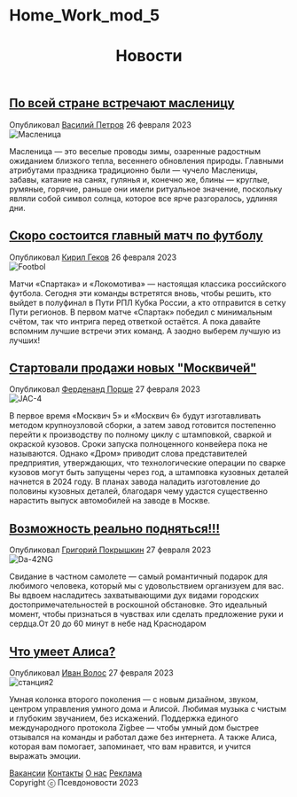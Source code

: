 # Home_Work_mod_5


<!DOCTYPE html>
<html lang="ru">
    <head>
        <meta charset="utf-8">
      <title>Псевдоновости</title>  
      <link href="css/style.css" rel="stylesheet"> 
    </head>
    <body>
        <header>
            <h1>Новости</h1>
        </header>
        <section class="news">
            <article>
                <a href="#">
                    <h2 class="newads">По всей стране встречают масленицу</h2>
                </a>
                <div class="article-meta">
                    Опубликовал <a href="#">Василий Петров</a>
                    26 февраля 2023
                </div>
                <img src="https://multiurok.ru/img/194918/image_6047806ddb90f.jpg" alt="Масленица">
                <p>Масленица — это веселые проводы зимы, озаренные радостным ожиданием близкого тепла, весеннего обновления природы. Главными атрибутами праздника традиционно были — чучело Масленицы, забавы, катание на санях, гулянья и, конечно же, блины — круглые, румяные, горячие, раньше они имели ритуальное значение, поскольку являли собой символ солнца, которое все ярче разгоралось, удлиняя дни.</p>
            </article>
            <article>
                <a href="#">
                    <h2 class="newads">Скоро состоится главный матч по футболу</h2>
                </a>
                <div class="article-meta">
                    Опубликовал <a href="#">Кирил Геков</a>
                    26 февраля 2023
                </div>
                <img src="https://images.unsplash.com/photo-1508098682722-e99c43a406b2?ixlib=rb-4.0.3&ixid=MnwxMjA3fDB8MHxwaG90by1wYWdlfHx8fGVufDB8fHx8&auto=format&fit=crop&w=1170&q=80" alt="Footbol">
                <p>Матчи «Спартака» и «Локомотива» — настоящая классика российского футбола. Сегодня эти команды встретятся вновь, чтобы решить, кто выйдет в полуфинал в Пути РПЛ Кубка России, а кто отправится в сетку Пути регионов. В первом матче «Спартак» победил с минимальным счётом, так что интрига перед ответкой остаётся. А пока давайте вспомним лучшие встречи этих команд. А заодно выберем лучшую из лучших!</p>
            </article>
            <article>
                <a href="#">
                    <h2>Стартовали продажи новых "Москвичей"</h2>
                </a>
                <div class="article-meta">
                    Опубликовал <a href="#">Ферденанд Порше</a>
                    27 февраля 2023
                </div>
                <img src="https://www.ixbt.com/img/x780/n1/news/2022/11/2/photo_2022-12-27_13-41-06_large.jpg" alt="JAC-4">
                <p>В первое время «Москвич 5» и «Москвич 6» будут изготавливать методом крупноузловой сборки, а затем завод готовится постепенно перейти к производству по полному циклу с штамповкой, сваркой и окраской кузовов. Сроки запуска полноценного конвейера пока не называются. Однако «Дром» приводит слова представителей предприятия, утверждающих, что технологические операции по сварке кузовов могут быть запущены через год, а штамповка кузовных деталей начнется в 2024 году. В планах завода наладить изготовление до половины кузовных деталей, благодаря чему удастся существенно нарастить выпуск автомобилей на заводе в Москве.</p>
            </article>
            <article>
                <a href="#">
                    <h2>Возможность реально подняться!!!</h2>
                </a>
                <div class="article-meta">
                    Опубликовал <a href="#">Григорий Покрышкин</a>
                    27 февраля 2023
                </div>
                <img src="https://img4.goodfon.ru/wallpaper/nbig/4/73/diamond-da-42-ng-samoliot-poliot-zemlia-nebo.jpg" alt="Da-42NG">
                <p>Свидание в частном самолете ― самый романтичный подарок для любимого человека, который мы с удовольствием организуем для вас. Вы вдвоем насладитесь захватывающими дух видами городских достопримечательностей в роскошной обстановке. Это идеальный момент, чтобы признаться в чувствах или сделать предложение руки и сердца.От 20 до 60 минут в небе над Краснодаром</p>
                </article>
                <article>
                    <a href="#">
                        <h2>Что умеет Алиса?</h2>
                    </a>
                    <div class="article-meta">
                        Опубликовал <a href="#">Иван Волос</a>
                        27 февраля 2023
                    </div>
                    <img src="https://opis-cdn.tinkoffjournal.ru/ip/SlQXYwk9pIPxszf_yGAzj0CMzKTOI2b4z2D6bers-1c/w:1400/aHR0cHM6Ly9pbWct/Y2RuLnRpbmtvZmZq/b3VybmFsLnJ1Ly0v/bWluaS15YW5kZXgt/c3RhdGlvbjItMi4w/a3ZhamguanBn" alt="станция2">
                    <p>Умная колонка второго поколения — с новым дизайном, звуком, центром управления умного дома и Алисой. Любимая музыка с чистым и глубоким звучанием, без искажений. Поддержка единого международного протокола Zigbee — чтобы умный дом быстрее отзывался на команды и работал даже без интернета. А также Алиса, которая вам помогает, запоминает, что вам нравится, и учится выражать эмоции.</p>
                    </article>
        </section>
        <footer>
            <div class="Links">
                <a href="#">Вакансии</a>
                <a href="#">Контакты</a>
                <a href="#">О нас</a>
                <a href="#">Реклама</a>
            </div>
            <div class="copyright">Copyright ⓒ Псевдоновости 2023</div>
        </footer>
    </body>
</html>